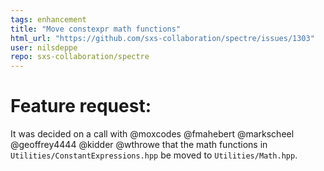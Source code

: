 ```yaml
---
tags: enhancement
title: "Move constexpr math functions"
html_url: "https://github.com/sxs-collaboration/spectre/issues/1303"
user: nilsdeppe
repo: sxs-collaboration/spectre
---
```


# Feature request:

It was decided on a call with @moxcodes @fmahebert @markscheel @geoffrey4444 @kidder @wthrowe that the math functions in `Utilities/ConstantExpressions.hpp` be moved to `Utilities/Math.hpp`.